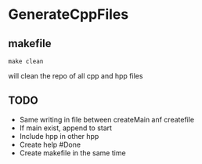 GenerateCppFiles
==================

makefile
---------

    make clean
will clean the repo of all cpp and hpp files

TODO
---------
- Same writing in file between createMain anf createfile
- If main exist, append to start
- Include hpp in other hpp
- Create help #Done
- Create makefile in the same time
